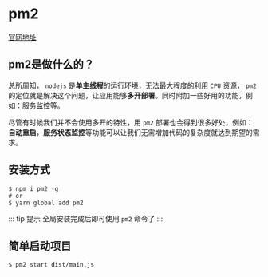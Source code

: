# pm2

[官网地址](https://pm2.keymetrics.io/)

## pm2是做什么的？

总所周知， `nodejs` 是**单主线程**的运行环境，无法最大程度的利用 `CPU` 资源， `pm2` 的定位就是解决这个问题，让应用能够**多开部署**。同时附加一些好用的功能，例如：服务监控等。

尽管有时候我们并不会使用多开的特性，用 `pm2` 部署也会得到很多好处，例如：**自动重启**，**服务状态监控**等功能可以让我们无需增加代码的复杂度就达到期望的需求。

## 安装方式

```shell
$ npm i pm2 -g
# or
$ yarn global add pm2
```

::: tip 提示
全局安装完成后即可使用 `pm2` 命令了
:::

## 简单启动项目

```shell
$ pm2 start dist/main.js
```
